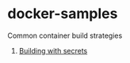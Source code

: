 # docker-samples
Common container build strategies

1. [Building with secrets](./building-with-secrets)